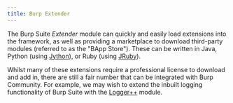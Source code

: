 ```yaml
---
title: Burp Extender
---
```


The Burp Suite *Extender* module can quickly and easily load extensions into the framework, as well as providing a marketplace to download third-party modules (referred to as the "BApp Store"). These can be written in Java, Python (using [Jython](https://www.jython.org/)), or Ruby (using [JRuby](https://www.jruby.org/)).

Whilst many of these extensions require a professional license to download and add in, there are still a fair number that can be integrated with Burp Community. For example, we may wish to extend the inbuilt logging functionality of Burp Suite with the [Logger++](https://github.com/portswigger/logger-plus-plus) module.
